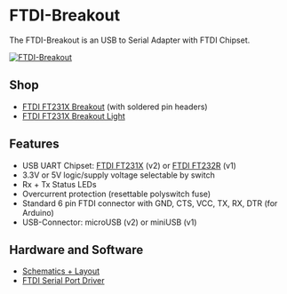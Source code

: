 # FTDI-Breakout
The FTDI-Breakout is an USB to Serial Adapter with FTDI Chipset.

[![FTDI-Breakout](https://raw.github.com/watterott/FTDI-Breakout/master/pcb/FTDI-Breakout_v20.jpg)](http://www.watterott.com/en/FTDI-Breakout-Reloaded-V2)


## Shop
* [FTDI FT231X Breakout](http://www.watterott.com/en/FTDI-Breakout-Reloaded-V2) (with soldered pin headers)
* [FTDI FT231X Breakout Light](http://www.watterott.com/en/FTDI-Breakout-Reloaded-V2-Light)


## Features
* USB UART Chipset: [FTDI FT231X](http://www.ftdichip.com/Products/ICs/FT231X.html) (v2) or [FTDI FT232R](http://www.ftdichip.com/Products/ICs/FT232R.htm) (v1)
* 3.3V or 5V logic/supply voltage selectable by switch
* Rx + Tx Status LEDs
* Overcurrent protection (resettable polyswitch fuse)
* Standard 6 pin FTDI connector with GND, CTS, VCC, TX, RX, DTR (for Arduino)
* USB-Connector: microUSB (v2) or miniUSB (v1)


## Hardware and Software
* [Schematics + Layout](https://github.com/watterott/FTDI-Breakout/tree/master/pcb)
* [FTDI Serial Port Driver](http://www.ftdichip.com/Drivers/VCP.htm)
